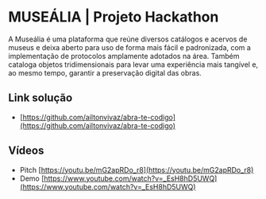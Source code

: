 # MUSEÁLIA | Projeto Hackathon
A Museália é uma plataforma que reúne diversos catálogos e acervos de museus e deixa aberto para uso de forma mais fácil e padronizada, com a implementação de protocolos amplamente adotados na área. Também cataloga objetos tridimensionais para levar uma experiência mais tangível e, ao mesmo tempo, garantir a preservação digital das obras.

## Link solução
- [https://github.com/ailtonvivaz/abra-te-codigo](https://github.com/ailtonvivaz/abra-te-codigo)

## Vídeos 
- Pitch [https://youtu.be/mG2apRDo_r8](https://youtu.be/mG2apRDo_r8)
- Demo [https://www.youtube.com/watch?v=_EsH8hD5UWQ](https://www.youtube.com/watch?v=_EsH8hD5UWQ)
